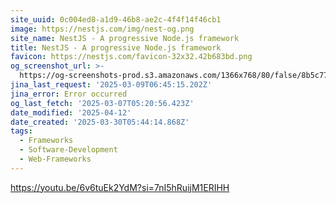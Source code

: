 ```yaml
---
site_uuid: 0c004ed8-a1d9-46b8-ae2c-4f4f14f46cb1
image: https://nestjs.com/img/nest-og.png
site_name: NestJS - A progressive Node.js framework
title: NestJS - A progressive Node.js framework
favicon: https://nestjs.com/favicon-32x32.42b683bd.png
og_screenshot_url: >-
  https://og-screenshots-prod.s3.amazonaws.com/1366x768/80/false/8b5c77aabe1ebea726832351cbaa511b1a686426c96e5616361d55601ff3a918.jpeg
jina_last_request: '2025-03-09T06:45:15.202Z'
jina_error: Error occurred
og_last_fetch: '2025-03-07T05:20:56.423Z'
date_modified: '2025-04-12'
date_created: '2025-03-30T05:44:14.868Z'
tags:
  - Frameworks
  - Software-Development
  - Web-Frameworks
---
```













https://youtu.be/6v6tuEk2YdM?si=7nI5hRuijM1ERIHH
